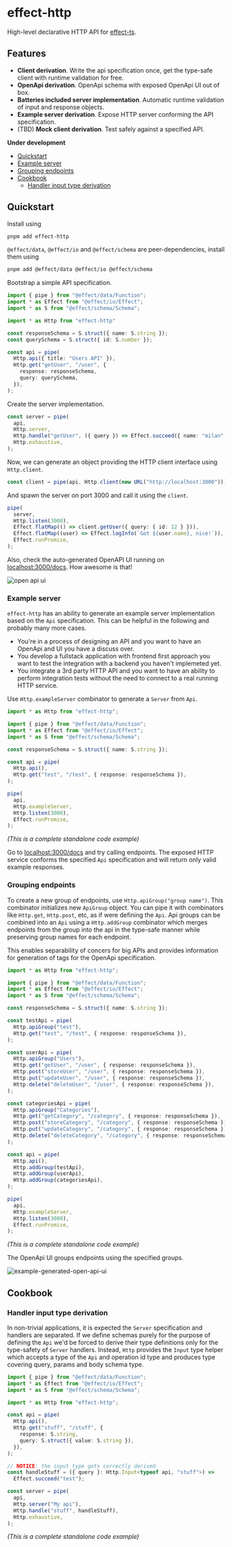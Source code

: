 # effect-http

High-level declarative HTTP API for [effect-ts](https://github.com/Effect-TS).

## Features

- **Client derivation**. Write the api specification once, get the type-safe client with runtime validation for free.
- **OpenApi derivation**. OpenApi schema with exposed OpenApi UI out of box.
- **Batteries included server implementation**. Automatic runtime validation of input and response objects.
- **Example server derivation**. Expose HTTP server conforming the API specification.
- (TBD) **Mock client derivation**. Test safely against a specified API.

**Under development**

- [Quickstart](#quickstart)
- [Example server](#example-server)
- [Grouping endpoints](#grouping-endpoints)
- [Cookbook](#cookbook)
  - [Handler input type derivation](#handler-input-type-derivation)

## Quickstart

Install using

```bash
pnpm add effect-http
```

`@effect/data`, `@effect/io` and `@effect/schema` are peer-dependencies, install them using

```bash
pnpm add @effect/data @effect/io @effect/schema
```

Bootstrap a simple API specification.

```typescript
import { pipe } from "@effect/data/Function";
import * as Effect from "@effect/io/Effect";
import * as S from "@effect/schema/Schema";

import * as Http from "effect-http"

const responseSchema = S.struct({ name: S.string });
const querySchema = S.struct({ id: S.number });

const api = pipe(
  Http.api({ title: "Users API" }),
  Http.get("getUser", "/user", {
    response: responseSchema,
    query: querySchema,
  }),
);
```

Create the server implementation.

```typescript
const server = pipe(
  api,
  Http.server,
  Http.handle("getUser", ({ query }) => Effect.succeed({ name: "milan" })),
  Http.exhaustive,
);
```

Now, we can generate an object providing the HTTP client interface using `Http.client`.

```typescript
const client = pipe(api, Http.client(new URL("http://localhost:3000")));
```

And spawn the server on port 3000 and call it using the `client`.

```typescript
pipe(
  server,
  Http.listen(3000),
  Effect.flatMap(() => client.getUser({ query: { id: 12 } })),
  Effect.flatMap((user) => Effect.logInfo(`Got ${user.name}, nice!`)),
  Effect.runPromise,
);
```

Also, check the auto-generated OpenAPI UI running on
[localhost:3000/docs](http://localhost:3000/docs/). How awesome is that!

![open api ui](assets/example-openapi-ui.png)

### Example server

`effect-http` has an ability to generate an example server
implementation based on the `Api` specification. This can be
helpful in the following and probably many more cases.

- You're in a process of designing an API and you want to have an
  OpenApi and UI you have a discuss over.
- You develop a fullstack application with frontend first approach
  you want to test the integration with a backend you haven't
  implemeted yet.
- You integrate a 3rd party HTTP API and you want to have an ability to
  perform integration tests without the need to connect to a real
  running HTTP service.

Use `Http.exampleServer` combinator to generate a `Server` from `Api`.

```typescript
import * as Http from "effect-http";

import { pipe } from "@effect/data/Function";
import * as Effect from "@effect/io/Effect";
import * as S from "@effect/schema/Schema";

const responseSchema = S.struct({ name: S.string });

const api = pipe(
  Http.api(),
  Http.get("test", "/test", { response: responseSchema }),
);

pipe(
  api,
  Http.exampleServer,
  Http.listen(3000),
  Effect.runPromise,
);
```

*(This is a complete standalone code example)*

Go to [localhost:3000/docs](http://localhost:3000/docs) and try calling
endpoints. The exposed HTTP service conforms the specified `Api` specification
and will return only valid example responses.

### Grouping endpoints

To create a new group of endpoints, use `Http.apiGroup("group name")`. This combinator
initializes new `ApiGroup` object. You can pipe it with combinators like `Http.get`,
`Http.post`, etc, as if were defining the `Api`. Api groups can be combined into an
`Api` using a `Http.addGroup` combinator which merges endpoints from the group
into the api in the type-safe manner while preserving group names for each endpoint.

This enables separability of concers for big APIs and provides information for
generation of tags for the OpenApi specification.

```typescript
import * as Http from "effect-http";

import { pipe } from "@effect/data/Function";
import * as Effect from "@effect/io/Effect";
import * as S from "@effect/schema/Schema";

const responseSchema = S.struct({ name: S.string });

const testApi = pipe(
  Http.apiGroup("test"),
  Http.get("test", "/test", { response: responseSchema }),
);

const userApi = pipe(
  Http.apiGroup("Users"),
  Http.get("getUser", "/user", { response: responseSchema }),
  Http.post("storeUser", "/user", { response: responseSchema }),
  Http.put("updateUser", "/user", { response: responseSchema }),
  Http.delete("deleteUser", "/user", { response: responseSchema }),
);

const categoriesApi = pipe(
  Http.apiGroup("Categories"),
  Http.get("getCategory", "/category", { response: responseSchema }),
  Http.post("storeCategory", "/category", { response: responseSchema }),
  Http.put("updateCategory", "/category", { response: responseSchema }),
  Http.delete("deleteCategory", "/category", { response: responseSchema }),
);

const api = pipe(
  Http.api(),
  Http.addGroup(testApi),
  Http.addGroup(userApi),
  Http.addGroup(categoriesApi),
);

pipe(
  api,
  Http.exampleServer,
  Http.listen(3000),
  Effect.runPromise,
);
```

*(This is a complete standalone code example)*

The OpenApi UI groups endpoints using the specified groups.

![example-generated-open-api-ui](assets/exmple-server-open-api.png)

## Cookbook

### Handler input type derivation

In non-trivial applications, it is expected the `Server` specification
and handlers are separated. If we define schemas purely for the purpose
of defining the `Api` we'd be forced to derive their type definitions
only for the type-safety of `Server` handlers. Instead, `Http` provides
the `Input` type helper which accepts a type of the `Api` and operation
id type and produces type covering query, params and body schema type.

```typescript
import { pipe } from "@effect/data/Function";
import * as Effect from "@effect/io/Effect";
import * as S from "@effect/schema/Schema";

import * as Http from "effect-http";

const api = pipe(
  Http.api(),
  Http.get("stuff", "/stuff", {
    response: S.string,
    query: S.struct({ value: S.string }),
  }),
);

// NOTICE: the input type gets correctly derived
const handleStuff = ({ query }: Http.Input<typeof api, "stuff">) =>
  Effect.succeed("test");

const server = pipe(
  api,
  Http.server("My api"),
  Http.handle("stuff", handleStuff),
  Http.exhaustive,
);
```

*(This is a complete standalone code example)*
